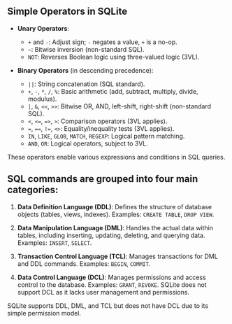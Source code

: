 ## Simple Operators in SQLite

- **Unary Operators**:  
  - `+` and `-`: Adjust sign; `-` negates a value, `+` is a no-op.
  - `~`: Bitwise inversion (non-standard SQL).
  - `NOT`: Reverses Boolean logic using three-valued logic (3VL).

- **Binary Operators** (in descending precedence):
  - `||`: String concatenation (SQL standard).
  - `+`, `-`, `*`, `/`, `%`: Basic arithmetic (add, subtract, multiply, divide, modulus).
  - `|`, `&`, `<<`, `>>`: Bitwise OR, AND, left-shift, right-shift (non-standard SQL).
  - `<`, `<=`, `=>`, `>`: Comparison operators (3VL applies).
  - `=`, `==`, `!=`, `<>`: Equality/inequality tests (3VL applies).
  - `IN`, `LIKE`, `GLOB`, `MATCH`, `REGEXP`: Logical pattern matching.
  - `AND`, `OR`: Logical operators, subject to 3VL.

These operators enable various expressions and conditions in SQL queries.

## SQL commands are grouped into four main categories:

1. **Data Definition Language (DDL)**: Defines the structure of database objects (tables, views, indexes). Examples: `CREATE TABLE`, `DROP VIEW`.

2. **Data Manipulation Language (DML)**: Handles the actual data within tables, including inserting, updating, deleting, and querying data. Examples: `INSERT`, `SELECT`.

3. **Transaction Control Language (TCL)**: Manages transactions for DML and DDL commands. Examples: `BEGIN`, `COMMIT`.

4. **Data Control Language (DCL)**: Manages permissions and access control to the database. Examples: `GRANT`, `REVOKE`. SQLite does not support DCL as it lacks user management and permissions.

SQLite supports DDL, DML, and TCL but does not have DCL due to its simple permission model.